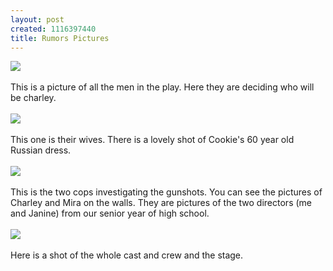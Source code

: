 ```yaml
--- 
layout: post
created: 1116397440
title: Rumors Pictures
---
```

<img src="/sites/default/files/blog/men.JPG" /><br /><br />This is a picture of all the men in the play.  Here they are deciding who will be charley.<br /><br /><img src="/sites/default/files/blog/wives.JPG" /><br /><br />This one is their wives.  There is a lovely shot of Cookie's 60 year old Russian dress.<br /><br /><img src="/sites/default/files/blog/investigating.JPG" /><br /><br />This is the two cops investigating the gunshots.  You can see the pictures of Charley and Mira on the walls.  They are pictures of the two directors (me and Janine) from our senior year of high school.<br /><br /><img src="/sites/default/files/blog/cast.jpg" /><br /><br />Here is a shot of the whole cast and crew and the stage.
